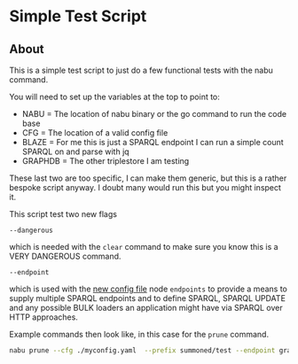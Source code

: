 # Simple Test Script

## About

This is a simple test script to just do a few functional tests with the nabu command.

You will need to set up the variables at the top to point to:

* NABU = The location of nabu binary or the go command to run the code base
* CFG = The location of a valid config file
* BLAZE = For me this is just a SPARQL endpoint I can run a simple count SPARQL on and parse with jq
* GRAPHDB = The other triplestore I am testing

These last two are too specific, I can make them generic, but this is a rather bespoke script
anyway.  I doubt many would run this but you might inspect it.  

This script test two new flags

```
--dangerous
```

which is needed with the ```clear``` command to make sure you know this is a VERY DANGEROUS command.

```
--endpoint
```

which is used with the [new config file](../../config/example.yaml) node ```endpoints``` to provide a 
means to supply multiple SPARQL endpoints and to define SPARQL, SPARQL UPDATE and any 
possible BULK loaders an application might have via SPARQL over HTTP approaches.  

Example commands then look like, in this case for the ```prune``` command.  

```bash
nabu prune --cfg ./myconfig.yaml  --prefix summoned/test --endpoint graphdb
```
